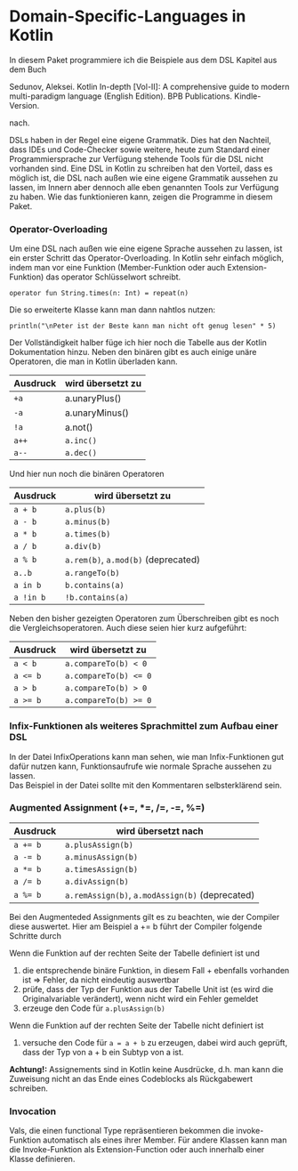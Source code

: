 # Domain-Specific-Languages in Kotlin

In diesem Paket programmiere ich die Beispiele aus dem DSL Kapitel aus dem Buch

Sedunov, Aleksei. Kotlin In-depth [Vol-II]: 
A comprehensive guide to modern multi-paradigm language (English Edition). 
BPB Publications. Kindle-Version.  

nach. 

DSLs haben in der Regel eine eigene Grammatik. Dies hat den Nachteil, dass IDEs und
Code-Checker sowie weitere, heute zum Standard einer Programmiersprache zur Verfügung
stehende Tools für die DSL nicht vorhanden sind.
Eine DSL in Kotlin zu schreiben hat den Vorteil, dass es möglich ist, die DSL nach außen
wie eine eigene Grammatik aussehen zu lassen, im Innern aber dennoch alle eben genannten Tools
zur Verfügung zu haben. Wie das funktionieren kann, zeigen die Programme in diesem Paket.

### Operator-Overloading
Um eine DSL nach außen wie eine eigene Sprache aussehen zu lassen, ist ein erster
Schritt das Operator-Overloading. In Kotlin sehr einfach möglich, indem man vor eine
Funktion (Member-Funktion oder auch Extension-Funktion) das operator Schlüsselwort
schreibt.

    operator fun String.times(n: Int) = repeat(n)

Die so erweiterte Klasse kann man dann nahtlos nutzen:

    println("\nPeter ist der Beste kann man nicht oft genug lesen" * 5)
    
Der Vollständigkeit halber füge ich hier noch die Tabelle aus der Kotlin Dokumentation
hinzu. Neben den binären gibt es auch einige unäre Operatoren, die man in Kotlin überladen
kann.

<table>
<thead>
<tr>
<th>Ausdruck</th>
<th>wird übersetzt zu</th>
</tr> 
</thead>   
<tbody>
<tr>
<td><code>+a</code></td>
<td>a.unaryPlus()</td>
</tr>  
<tr><td><code>-a</code></td>
<td>a.unaryMinus()</td></tr>  
<tr><td><code>!a</code></td>
<td>a.not()</td></tr>
<tr>
<td><code>a++</code></td>
<td><code>a.inc()</code></td>
</tr>
<tr>
<td><code>a--</code></td>
<td><code>a.dec()</code></td>
</tr>
</tbody>
</table>

Und hier nun noch die binären Operatoren  
<table>
<thead>
<tr>
<th>Ausdruck</th>
<th>wird übersetzt zu</th>
</tr>
</thead>
<tbody>
<tr>
<td><code>a + b</code></td>
<td><code>a.plus(b)</code></td>
</tr>
<tr>
<td><code>a - b</code></td>
<td><code>a.minus(b)</code></td>
</tr>
<tr>
<td><code>a * b</code></td>
<td><code>a.times(b)</code></td>
</tr>
<tr>
<td><code>a / b</code></td>
<td><code>a.div(b)</code></td>
</tr>
<tr>
<td><code>a % b</code></td>
<td><code>a.rem(b)</code>, <code>a.mod(b)</code> (deprecated)</td>
</tr>
<tr>
<td><code>a..b </code></td>
<td><code>a.rangeTo(b)</code></td>
</tr>
<tr>
<td><code>a in b</code></td>
<td><code>b.contains(a)</code></td>
</tr>
<tr>
<td><code>a !in b </code></td>
<td><code>!b.contains(a)</code></td>
</tr>
</tbody>
</table>

Neben den bisher gezeigten Operatoren zum Überschreiben gibt es noch die 
Vergleichsoperatoren. Auch diese seien hier kurz aufgeführt:
<table>
<thead>
<tr>
<th>Ausdruck</th>
<th>wird übersetzt zu</th>
</tr>
</thead>
<tbody>
<tr>
<td><code>a < b</code></td>
<td><code>a.compareTo(b) < 0</code></td>
</tr>
<tr>
<td><code>a <= b</code></td>
<td><code>a.compareTo(b) <= 0</code></td>
</tr>
<tr>
<td><code>a > b</code></td>
<td><code>a.compareTo(b) > 0</code></td>
</tr>
<tr>
<td><code>a >= b</code></td>
<td><code>a.compareTo(b) >= 0</code></td>
</tr>
</tbody>
</table>

### Infix-Funktionen als weiteres Sprachmittel zum Aufbau einer DSL
In der Datei InfixOperations kann man sehen, wie man Infix-Funktionen
gut dafür nutzen kann, Funktionsaufrufe wie normale Sprache aussehen zu lassen.  
Das Beispiel in der Datei sollte mit den Kommentaren selbsterklärend sein.

### Augmented Assignment (+=, *=, /=, -=, %=)
<table>
<thead>
<tr>
<th>Ausdruck</th>
<th>wird übersetzt nach</th>
</tr>
</thead>
<tbody>
<tr>
<td><code>a += b</code></td>
<td><code>a.plusAssign(b)</code></td>
</tr>
<tr>
<td><code>a -= b</code></td>
<td><code>a.minusAssign(b)</code></td>
</tr>
<tr>
<td><code>a *= b</code></td>
<td><code>a.timesAssign(b)</code></td>
</tr>
<tr>
<td><code>a /= b</code></td>
<td><code>a.divAssign(b)</code></td>
</tr>
<tr>
<td><code>a %= b</code></td>
<td><code>a.remAssign(b)</code>, <code>a.modAssign(b)</code> (deprecated)</td>
</tr>
</tbody>
</table>  
Bei den Augmenteded Assignments gilt es zu beachten, wie der Compiler diese auswertet.  
Hier am Beispiel a += b führt der Compiler folgende Schritte durch  

Wenn die Funktion auf der rechten Seite der Tabelle definiert ist und

1. die entsprechende binäre Funktion, in diesem Fall + ebenfalls vorhanden ist => Fehler, da nicht eindeutig auswertbar  
2. prüfe, dass der Typ der Funktion aus der Tabelle Unit ist (es wird die Originalvariable verändert), wenn nicht wird ein Fehler gemeldet  
3. erzeuge den Code für <code>a.plusAssign(b)</code>  

Wenn die Funktion auf der rechten Seite der Tabelle nicht definiert ist  

1. versuche den Code für <code>a = a + b</code> zu erzeugen, dabei wird auch geprüft, dass der Typ von a + b ein Subtyp von a ist.

**Achtung!:** Assignements sind in Kotlin keine Ausdrücke, d.h. man kann die Zuweisung
nicht an das Ende eines Codeblocks als Rückgabewert schreiben.  
  
### Invocation
Vals, die einen functional Type repräsentieren bekommen die invoke-Funktion automatisch als eines 
ihrer Member. Für andere Klassen kann man die Invoke-Funktion als Extension-Function oder auch innerhalb
einer Klasse definieren.
